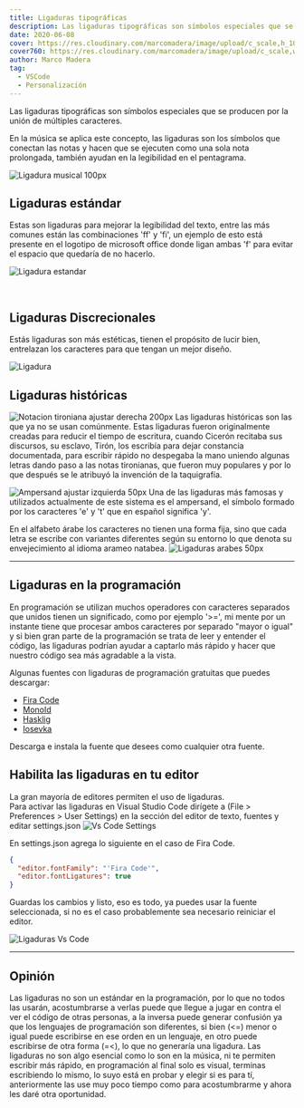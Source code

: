 ```yaml
---
title: Ligaduras tipográficas
description: Las ligaduras tipográficas son símbolos especiales que se producen por la unión de múltiples caracteres.
date: 2020-06-08
cover: https://res.cloudinary.com/marcomadera/image/upload/c_scale,h_100,w_100/v1595269475/Blog/2/LigadurasTipograficasLogo_b90rgi.png
cover760: https://res.cloudinary.com/marcomadera/image/upload/c_scale,w_760/v1595269475/Blog/2/LigadurasTipograficasLogo_b90rgi.png
author: Marco Madera
tag:
  - VSCode
  - Personalización
---
```


Las ligaduras tipográficas son símbolos especiales que se producen por la unión de múltiples caracteres.

En la música se aplica este concepto, las ligaduras son los símbolos que conectan las notas y hacen que se ejecuten como una sola nota prolongada, también ayudan en la legibilidad en el pentagrama.

![Ligadura musical 100px](https://res.cloudinary.com/marcomadera/image/upload/c_scale,w_167/v1595269483/Blog/2/2ed8a62bb1bd2f4eaeaaaa1be3be8e1e_bbofoo.jpg "Ligadura Musical")
&nbsp;

## Ligaduras estándar

Estas son ligaduras para mejorar la legibilidad del texto, entre las más comunes están las combinaciones 'ff' y 'fi', un ejemplo de esto está presente en el logotipo de microsoft office donde ligan ambas 'f' para evitar el espacio que quedaría de no hacerlo.

![Ligadura estandar](https://res.cloudinary.com/marcomadera/image/upload/v1595269485/Blog/2/VkW3Q2D_nenmzd.jpg "Ligadura estándar")

&nbsp;

## Ligaduras Discrecionales

Estás ligaduras son más estéticas, tienen el propósito de lucir bien, entrelazan los caracteres para que tengan un mejor diseño.

![Ligadura](https://res.cloudinary.com/marcomadera/image/upload/v1595269485/Blog/2/a9c32vc23bb56fdb4_apqjua.gif "Ligadura discrecional") &nbsp;

## Ligaduras históricas

![Notacion tironiana ajustar derecha 200px](https://res.cloudinary.com/marcomadera/image/upload/c_scale,w_210/v1595269484/Blog/2/2af6de62vb43bnnc4_ou6z52.jpg "Notas tironianas")
Las ligaduras históricas son las que ya no se usan comúnmente. Estas ligaduras fueron originalmente creadas para reducir el tiempo de escritura, cuando Cicerón recitaba sus discursos, su esclavo, Tirón, los escribía para dejar constancia documentada, para escribir rápido no despegaba la mano uniendo algunas letras dando paso a las notas tironianas, que fueron muy populares y por lo que después se le atribuyó la invención de la taquigrafía.

![Ampersand ajustar izquierda 50px](https://res.cloudinary.com/marcomadera/image/upload/c_scale,w_125/v1595269482/Blog/2/2b32bcc21v1b32vb_k6ikwo.png "Ampersand")
Una de las ligaduras más famosas y utilizados actualmente de este sistema es el ampersand, el símbolo formado por los caracteres 'e' y 't' que en español significa 'y'.

En el alfabeto árabe los caracteres no tienen una forma fija, sino que cada letra se escribe con variantes diferentes según su entorno lo que denota su envejecimiento al idioma arameo natabea. ![Ligaduras arabes 50px](https://res.cloudinary.com/marcomadera/image/upload/v1595269484/Blog/2/921mmn32n266n54n3b4_bheewg.gif "Ligaduras Arabes") &nbsp;

---

## Ligaduras en la programación

En programación se utilizan muchos operadores con caracteres separados que unidos tienen un significado, como por ejemplo '>=', mi mente por un instante tiene que procesar ambos caracteres por separado "mayor o igual" y si bien gran parte de la programación se trata de leer y entender el código, las ligaduras podrían ayudar a captarlo más rápido y hacer que nuestro código sea más agradable a la vista.

Algunas fuentes con ligaduras de programación gratuitas que puedes descargar:

- [Fira Code](https://github.com/tonsky/FiraCode)
- [MonoId](https://github.com/larsenwork/monoid)
- [Hasklig](https://github.com/i-tu/Hasklig)
- [Iosevka](https://github.com/be5invis/Iosevka)
  &nbsp;

Descarga e instala la fuente que desees como cualquier otra fuente.

## Habilita las ligaduras en tu editor

La gran mayoría de editores permiten el uso de ligaduras.  
Para activar las ligaduras en Visual Studio Code dirígete a (File > Preferences > User Settings) en la sección del editor de texto, fuentes y editar settings.json
![Vs Code Settings](https://res.cloudinary.com/marcomadera/image/upload/v1595269485/Blog/2/hZhhlKS_cdxsaq.jpg "Vs Code Settings")

En settings.json agrega lo siguiente en el caso de Fira Code.

```json
{
  "editor.fontFamily": "'Fira Code'",
  "editor.fontLigatures": true
}
```

Guardas los cambios y listo, eso es todo, ya puedes usar la fuente seleccionada, si no es el caso probablemente sea necesario reiniciar el editor.

![Ligaduras Vs Code](https://res.cloudinary.com/marcomadera/image/upload/v1595269490/Blog/2/iz550n2_m69hok.gif "Ligaduras Vs Code")

---

## Opinión

Las ligaduras no son un estándar en la programación, por lo que no todos las usarán, acostumbrarse a verlas puede que llegue a jugar en contra el ver el código de otras personas, a la inversa puede generar confusión ya que los lenguajes de programación son diferentes, si bien (<=) menor o igual puede escribirse en ese orden en un lenguaje, en otro puede escribirse de otra forma (=<), lo que no generaría una ligadura. Las ligaduras no son algo esencial como lo son en la música, ni te permiten escribir más rápido, en programación al final solo es visual, terminas escribiendo lo mismo, lo suyo está en probar y elegir si es para tí, anteriormente las use muy poco tiempo como para acostumbrarme y ahora les daré otra oportunidad.
